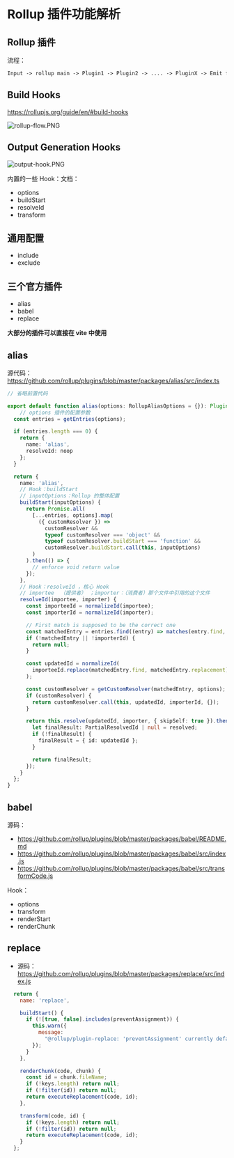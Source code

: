 # Rollup 插件功能解析

## Rollup 插件

流程：

```txt
Input -> rollup main -> Plugin1 -> Plugin2 -> .... -> PluginX -> Emit file -> Finish
```

## Build Hooks

https://rollupjs.org/guide/en/#build-hooks

![rollup-flow.PNG](../img/rollup-flow.PNG)

## Output Generation Hooks

![output-hook.PNG](../img/output-hook.PNG)

内置的一些 Hook：文档：

- options
- buildStart
- resolveId
- transform

## 通用配置

- include
- exclude

## 三个官方插件

- alias
- babel
- replace

**大部分的插件可以直接在 vite 中使用**

## alias

源代码：https://github.com/rollup/plugins/blob/master/packages/alias/src/index.ts

```ts
// 省略前置代码

export default function alias(options: RollupAliasOptions = {}): Plugin {
    // options 插件的配置参数
  const entries = getEntries(options);

  if (entries.length === 0) {
    return {
      name: 'alias',
      resolveId: noop
    };
  }

  return {
    name: 'alias',
    // Hook：buildStart
    // inputOptions：Rollup 的整体配置
    buildStart(inputOptions) {
      return Promise.all(
        [...entries, options].map(
          ({ customResolver }) =>
            customResolver &&
            typeof customResolver === 'object' &&
            typeof customResolver.buildStart === 'function' &&
            customResolver.buildStart.call(this, inputOptions)
        )
      ).then(() => {
        // enforce void return value
      });
    },
    // Hook：resolveId ，核心 Hook
    // importee  （提供者） ；importer：（消费者）那个文件中引用的这个文件
    resolveId(importee, importer) {
      const importeeId = normalizeId(importee);
      const importerId = normalizeId(importer);

      // First match is supposed to be the correct one
      const matchedEntry = entries.find((entry) => matches(entry.find, importeeId));
      if (!matchedEntry || !importerId) {
        return null;
      }

      const updatedId = normalizeId(
        importeeId.replace(matchedEntry.find, matchedEntry.replacement)
      );

      const customResolver = getCustomResolver(matchedEntry, options);
      if (customResolver) {
        return customResolver.call(this, updatedId, importerId, {});
      }

      return this.resolve(updatedId, importer, { skipSelf: true }).then((resolved) => {
        let finalResult: PartialResolvedId | null = resolved;
        if (!finalResult) {
          finalResult = { id: updatedId };
        }

        return finalResult;
      });
    }
  };
}
```

## babel

源码：
- https://github.com/rollup/plugins/blob/master/packages/babel/README.md
- https://github.com/rollup/plugins/blob/master/packages/babel/src/index.js
- https://github.com/rollup/plugins/blob/master/packages/babel/src/transformCode.js

Hook：
- options
- transform
- renderStart
- renderChunk

## replace

- 源码：https://github.com/rollup/plugins/blob/master/packages/replace/src/index.js

```js
  return {
    name: 'replace',

    buildStart() {
      if (![true, false].includes(preventAssignment)) {
        this.warn({
          message:
            "@rollup/plugin-replace: 'preventAssignment' currently defaults to false. It is recommended to set this option to `true`, as the next major version will default this option to `true`."
        });
      }
    },

    renderChunk(code, chunk) {
      const id = chunk.fileName;
      if (!keys.length) return null;
      if (!filter(id)) return null;
      return executeReplacement(code, id);
    },

    transform(code, id) {
      if (!keys.length) return null;
      if (!filter(id)) return null;
      return executeReplacement(code, id);
    }
  };
```
